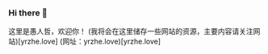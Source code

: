 ### Hi there 👋
这里是愚人哲，欢迎你！
(我将会在这里储存一些网站的资源，主要内容请关注网站)[yrzhe.love]
(网址：yrzhe.love)[yrzhe.love]
<!--
**Yrzhe/yrzhe** is a ✨ _special_ ✨ repository because its `README.md` (this file) appears on your GitHub profile.

Here are some ideas to get you started:

- 🔭 I’m currently working on ...
- 🌱 I’m currently learning ...
- 👯 I’m looking to collaborate on ...
- 🤔 I’m looking for help with ...
- 💬 Ask me about ...
- 📫 How to reach me: ...
- 😄 Pronouns: ...
- ⚡ Fun fact: ...
-->
